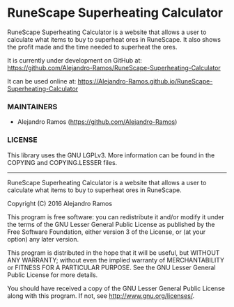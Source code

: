 # RuneScape Superheating Calculator

RuneScape Superheating Calculator is a website that allows a user to calculate
what items to buy to superheat ores in RuneScape. It also shows the profit made
and the time needed to superheat the ores.

It is currently under development on GitHub at:
https://github.com/Alejandro-Ramos/RuneScape-Superheating-Calculator

It can be used online at:
https://Alejandro-Ramos.github.io/RuneScape-Superheating-Calculator

### MAINTAINERS

 * Alejandro Ramos (https://github.com/Alejandro-Ramos)


### LICENSE

This library uses the GNU LGPLv3. More information can be found in the
COPYING and COPYING.LESSER files.

--------------------------------

RuneScape Superheating Calculator is a website that allows a user to calculate
what items to buy to superheat ores in RuneScape.

Copyright (C) 2016 Alejandro Ramos

This program is free software: you can redistribute it and/or modify
it under the terms of the GNU Lesser General Public License as published by
the Free Software Foundation, either version 3 of the License, or
(at your option) any later version.

This program is distributed in the hope that it will be useful,
but WITHOUT ANY WARRANTY; without even the implied warranty of
MERCHANTABILITY or FITNESS FOR A PARTICULAR PURPOSE.  See the
GNU Lesser General Public License for more details.

You should have received a copy of the GNU Lesser General Public License
along with this program.  If not, see <http://www.gnu.org/licenses/>.

